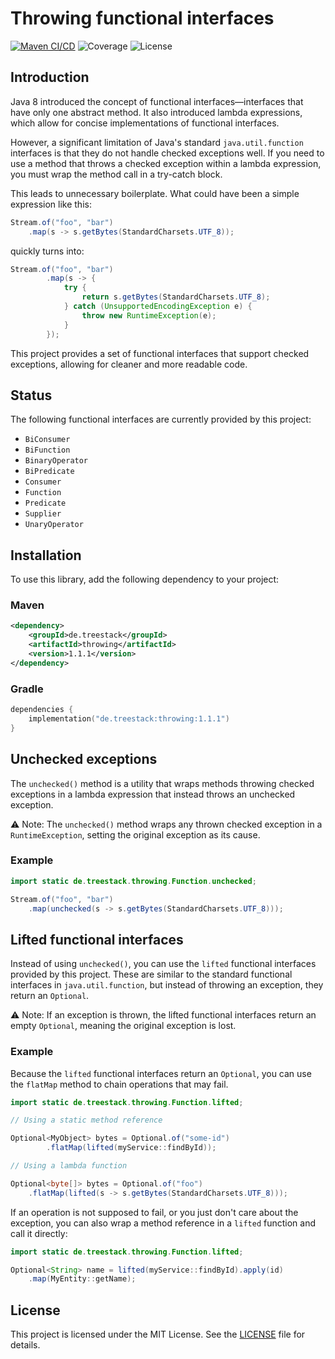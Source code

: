 # Throwing functional interfaces

[![Maven CI/CD](https://github.com/treestack/throwing/actions/workflows/build.yml/badge.svg)](https://github.com/treestack/throwing/actions/workflows/build.yml)
![Coverage](https://treestack-static.s3.eu-central-1.amazonaws.com/badges/jacoco.svg)
![License](https://img.shields.io/github/license/treestack/throwing)

## Introduction

Java 8 introduced the concept of functional interfaces—interfaces that have only one abstract method. It also introduced lambda expressions, which allow for concise implementations of functional interfaces.

However, a significant limitation of Java's standard `java.util.function` interfaces is that they do not handle checked exceptions well. If you need to use a method that throws a checked exception within a lambda expression, you must wrap the method call in a try-catch block.

This leads to unnecessary boilerplate. What could have been a simple expression like this:

```java
Stream.of("foo", "bar")
    .map(s -> s.getBytes(StandardCharsets.UTF_8));
```

quickly turns into:

```java
Stream.of("foo", "bar")
        .map(s -> {
            try {
                return s.getBytes(StandardCharsets.UTF_8);
            } catch (UnsupportedEncodingException e) {
                throw new RuntimeException(e);
            }
        });
```

This project provides a set of functional interfaces that support checked exceptions, allowing for cleaner and more readable code.

## Status

The following functional interfaces are currently provided by this project:

- `BiConsumer`
- `BiFunction`
- `BinaryOperator`
- `BiPredicate`
- `Consumer`
- `Function`
- `Predicate`
- `Supplier`
- `UnaryOperator`

## Installation

To use this library, add the following dependency to your project:

### Maven

```xml
<dependency>
    <groupId>de.treestack</groupId>
    <artifactId>throwing</artifactId>
    <version>1.1.1</version>
</dependency>
```

### Gradle

```kotlin
dependencies {
    implementation("de.treestack:throwing:1.1.1")
}
```

## Unchecked exceptions

The `unchecked()` method is a utility that wraps methods throwing checked exceptions in a lambda expression that instead throws an unchecked exception.

⚠ Note: The `unchecked()` method wraps any thrown checked exception in a `RuntimeException`, setting the original exception as its cause.

### Example

```java 
import static de.treestack.throwing.Function.unchecked;

Stream.of("foo", "bar")
    .map(unchecked(s -> s.getBytes(StandardCharsets.UTF_8)));
```


## Lifted functional interfaces

Instead of using `unchecked()`, you can use the `lifted` functional interfaces provided by this project. These are similar to the standard functional interfaces in `java.util.function`, but instead of throwing an exception, they return an `Optional`.

⚠ Note: If an exception is thrown, the lifted functional interfaces return an empty `Optional`, meaning the original exception is lost.

### Example

Because the `lifted` functional interfaces return an `Optional`, you can use the `flatMap` method to chain operations that may fail.

```java
import static de.treestack.throwing.Function.lifted;

// Using a static method reference

Optional<MyObject> bytes = Optional.of("some-id")
        .flatMap(lifted(myService::findById));

// Using a lambda function

Optional<byte[]> bytes = Optional.of("foo")
    .flatMap(lifted(s -> s.getBytes(StandardCharsets.UTF_8)));
```

If an operation is not supposed to fail, or you just don't care about the exception, you can also wrap a method reference in a `lifted` function and call it directly: 

```java
import static de.treestack.throwing.Function.lifted;

Optional<String> name = lifted(myService::findById).apply(id)
    .map(MyEntity::getName);
```

## License

This project is licensed under the MIT License. See the [LICENSE](LICENSE) file for details.
